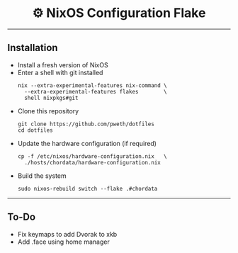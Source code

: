 <div align="center">
	<h1>⚙️ NixOS Configuration Flake</h1>
</div>

---

## Installation

- Install a fresh version of NixOS
- Enter a shell with git installed
  ```
  nix --extra-experimental-features nix-command \
    --extra-experimental-features flakes        \
    shell nixpkgs#git
  ```
- Clone this repository
  ```
  git clone https://github.com/pweth/dotfiles
  cd dotfiles
  ```
- Update the hardware configuration (if required)
  ```
  cp -f /etc/nixos/hardware-configuration.nix   \
    ./hosts/chordata/hardware-configuration.nix
  ```
- Build the system
  ```
  sudo nixos-rebuild switch --flake .#chordata
  ```

---

## To-Do

- Fix keymaps to add Dvorak to xkb
- Add .face using home manager

